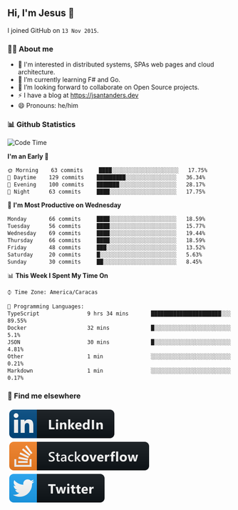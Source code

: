 ## Hi, I'm Jesus 👋

I joined GitHub on `13 Nov 2015`.

<!-- Talking about you -->

### 👨‍💻 About me

- 👦 I'm interested in distributed systems, SPAs web pages and cloud architecture.
- 🌱 I’m currently learning F# and Go.
- 👯 I’m looking forward to collaborate on Open Source projects.
- ⚡️ I have a blog at <https://jsantanders.dev>
- 😄 Pronouns: he/him

### 📊 Github Statistics

<!--START_SECTION:waka-->
![Code Time](http://img.shields.io/badge/Code%20Time-0%20secs-blue)

**I'm an Early 🐤** 

```text
🌞 Morning    63 commits     ████░░░░░░░░░░░░░░░░░░░░░   17.75% 
🌆 Daytime    129 commits    █████████░░░░░░░░░░░░░░░░   36.34% 
🌃 Evening    100 commits    ███████░░░░░░░░░░░░░░░░░░   28.17% 
🌙 Night      63 commits     ████░░░░░░░░░░░░░░░░░░░░░   17.75%

```
📅 **I'm Most Productive on Wednesday** 

```text
Monday       66 commits     ████░░░░░░░░░░░░░░░░░░░░░   18.59% 
Tuesday      56 commits     ████░░░░░░░░░░░░░░░░░░░░░   15.77% 
Wednesday    69 commits     ████░░░░░░░░░░░░░░░░░░░░░   19.44% 
Thursday     66 commits     ████░░░░░░░░░░░░░░░░░░░░░   18.59% 
Friday       48 commits     ███░░░░░░░░░░░░░░░░░░░░░░   13.52% 
Saturday     20 commits     █░░░░░░░░░░░░░░░░░░░░░░░░   5.63% 
Sunday       30 commits     ██░░░░░░░░░░░░░░░░░░░░░░░   8.45%

```


📊 **This Week I Spent My Time On** 

```text
⌚︎ Time Zone: America/Caracas

💬 Programming Languages: 
TypeScript               9 hrs 34 mins       ██████████████████████░░░   89.55% 
Docker                   32 mins             █░░░░░░░░░░░░░░░░░░░░░░░░   5.1% 
JSON                     30 mins             █░░░░░░░░░░░░░░░░░░░░░░░░   4.81% 
Other                    1 min               ░░░░░░░░░░░░░░░░░░░░░░░░░   0.21% 
Markdown                 1 min               ░░░░░░░░░░░░░░░░░░░░░░░░░   0.17%

```


<!--END_SECTION:waka-->

### 📢 Find me elsewhere

<p>
  <a target="_blank" href="https://linkedin.com/in/jsantanders">
    <img src="https://github.com/jsantanders/jsantanders/blob/master/img/linkedin.svg" alt="LinkedIn" style="vertical-align:top; margin:4px">
  </a>
  
  <a target="_blank" href="https://stackoverflow.com/users/7318331/jesus-santander">
    <img src="https://github.com/jsantanders/jsantanders/blob/master/img/stackoverflow.svg" alt="StackOverflow" style="vertical-align:top; margin:4px">
  </a>
  
  <a target="_blank" href="http://twitter.com/jsantanders">
    <img src="https://github.com/jsantanders/jsantanders/blob/master/img/twitter.svg" alt="Twitter" style="vertical-align:top; margin:4px">
  </a>
</p>
